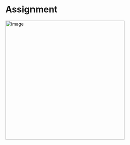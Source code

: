 # Assignment

<img width="376" alt="image" src="https://user-images.githubusercontent.com/96559286/205476906-a5ea30ba-3050-4da4-a56a-139037407e5c.png">

